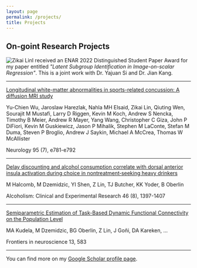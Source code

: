 ```yaml
---
layout: page
permalink: /projects/
title: Projects
---
```


## On-goint Research Projects

![Zikai Lin](https://sph.umich.edu/biostat/awards-images/zikaiLin.jpg)I received an ENAR 2022 Distinguished Student Paper Award for my paper entitled *"Latent Subgroup Identification in Image-on-scalar Regression"*. This is a joint work with Dr. Yajuan Si and Dr. Jian Kang.

------------------------------------------------------------------------

[Longitudinal white-matter abnormalities in sports-related concussion: A diffusion MRI study](https://scholar.google.com/citations?view_op=view_citation&hl=en&user=ZjPDfTcAAAAJ&citation_for_view=ZjPDfTcAAAAJ:2osOgNQ5qMEC)

Yu-Chien Wu, Jaroslaw Harezlak, Nahla MH Elsaid, Zikai Lin, Qiuting Wen, Sourajit M Mustafi, Larry D Riggen, Kevin M Koch, Andrew S Nencka, Timothy B Meier, Andrew R Mayer, Yang Wang, Christopher C Giza, John P DiFiori, Kevin M Guskiewicz, Jason P Mihalik, Stephen M LaConte, Stefan M Duma, Steven P Broglio, Andrew J Saykin, Michael A McCrea, Thomas W McAllister

Neurology 95 (7), e781-e792 

------------------------------------------------------------------------

[Delay discounting and alcohol consumption correlate with dorsal anterior insula activation during choice in nontreatment‐seeking heavy drinkers](https://scholar.google.com/citations?view_op=view_citation&hl=en&user=ZjPDfTcAAAAJ&citation_for_view=ZjPDfTcAAAAJ:Y0pCki6q_DkC)

M Halcomb, M Dzemidzic, YI Shen, Z Lin, TJ Butcher, KK Yoder, B Oberlin

Alcoholism: Clinical and Experimental Research 46 (8), 1397-1407

------------------------------------------------------------------------

[Semiparametric Estimation of Task-Based Dynamic Functional Connectivity on the Population Level](https://scholar.google.com/citations?view_op=view_citation&hl=en&user=ZjPDfTcAAAAJ&citation_for_view=ZjPDfTcAAAAJ:UeHWp8X0CEIC)

MA Kudela, M Dzemidzic, BG Oberlin, Z Lin, J Goñi, DA Kareken, \...

Frontiers in neuroscience 13, 583

------------------------------------------------------------------------

You can find more on my [Google Scholar profile page](https://scholar.google.com/citations?hl=en&user=ZjPDfTcAAAAJ).
